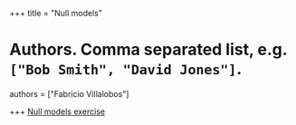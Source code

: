+++
title = "Null models"

# Authors. Comma separated list, e.g. `["Bob Smith", "David Jones"]`.
authors = ["Fabricio Villalobos"]

  
+++
<a href="http://fabro.github.io/ejercicio_modelos_nulos.html">Null models exercise</a>
